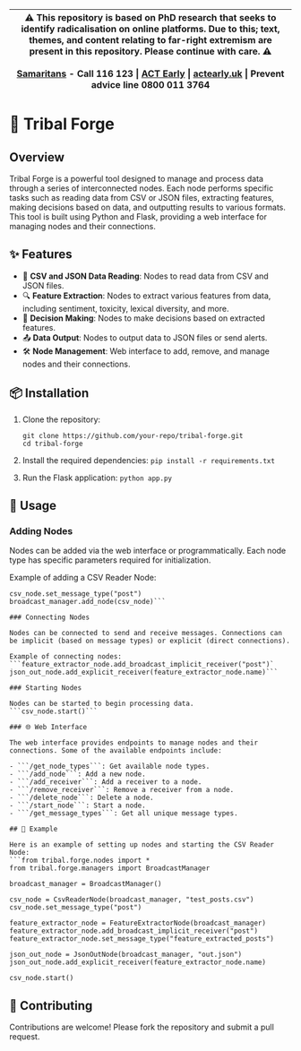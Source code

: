 | :warning: This repository is based on PhD research that seeks to identify radicalisation on online platforms. Due to this; text, themes, and content relating to far-right extremism are present in this repository. Please continue with care. :warning:   <br />  <br />  [Samaritans](http://www.samaritans.org) - Call 116 123 \| [ACT Early](https://www.act.campaign.gov.uk) \| [actearly.uk](https://www.actearly.uk) \| Prevent advice line 0800 011 3764|
| --- |

# 🗿 Tribal Forge

## Overview

Tribal Forge is a powerful tool designed to manage and process data through a series of interconnected nodes. Each node performs specific tasks such as reading data from CSV or JSON files, extracting features, making decisions based on data, and outputting results to various formats. This tool is built using Python and Flask, providing a web interface for managing nodes and their connections.

## ✨ Features

- 📄 **CSV and JSON Data Reading**: Nodes to read data from CSV and JSON files.
- 🔍 **Feature Extraction**: Nodes to extract various features from data, including sentiment, toxicity, lexical diversity, and more.
- 🧠 **Decision Making**: Nodes to make decisions based on extracted features.
- 📤 **Data Output**: Nodes to output data to JSON files or send alerts.
- 🛠️ **Node Management**: Web interface to add, remove, and manage nodes and their connections.

## 📦 Installation

1. Clone the repository:
    ```
    git clone https://github.com/your-repo/tribal-forge.git
    cd tribal-forge
    ```

2. Install the required dependencies:
    ```pip install -r requirements.txt```

3. Run the Flask application:
    ```python app.py```

## 🚀 Usage

### Adding Nodes

Nodes can be added via the web interface or programmatically. Each node type has specific parameters required for initialization.

Example of adding a CSV Reader Node:
```csv_node = CsvReaderNode(broadcast_manager, "path/to/your/csvfile.csv")
csv_node.set_message_type("post")
broadcast_manager.add_node(csv_node)```

### Connecting Nodes

Nodes can be connected to send and receive messages. Connections can be implicit (based on message types) or explicit (direct connections).

Example of connecting nodes:
```feature_extractor_node.add_broadcast_implicit_receiver("post")`
json_out_node.add_explicit_receiver(feature_extractor_node.name)```

### Starting Nodes

Nodes can be started to begin processing data.
```csv_node.start()```

### 🌐 Web Interface

The web interface provides endpoints to manage nodes and their connections. Some of the available endpoints include:

- ```/get_node_types```: Get available node types.
- ```/add_node```: Add a new node.
- ```/add_receiver```: Add a receiver to a node.
- ```/remove_receiver```: Remove a receiver from a node.
- ```/delete_node```: Delete a node.
- ```/start_node```: Start a node.
- ```/get_message_types```: Get all unique message types.

## 📝 Example

Here is an example of setting up nodes and starting the CSV Reader Node:
```from tribal.forge.nodes import *
from tribal.forge.managers import BroadcastManager

broadcast_manager = BroadcastManager()

csv_node = CsvReaderNode(broadcast_manager, "test_posts.csv")
csv_node.set_message_type("post")

feature_extractor_node = FeatureExtractorNode(broadcast_manager)
feature_extractor_node.add_broadcast_implicit_receiver("post")
feature_extractor_node.set_message_type("feature_extracted_posts")

json_out_node = JsonOutNode(broadcast_manager, "out.json")
json_out_node.add_explicit_receiver(feature_extractor_node.name)

csv_node.start()
```

## 🤝 Contributing

Contributions are welcome! Please fork the repository and submit a pull request.
